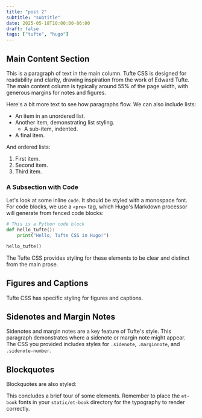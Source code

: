 ```yaml
---
title: "post 2"
subtitle: "subtitle"
date: 2025-05-18T10:00:00-06:00
draft: false
tags: ["tufte", "hugo"]
---
```



## Main Content Section

This is a paragraph of text in the main column. Tufte CSS is designed for readability and clarity, drawing inspiration from the work of Edward Tufte. The main content column is typically around 55% of the page width, with generous margins for notes and figures.

Here's a bit more text to see how paragraphs flow. We can also include lists:

* An item in an unordered list.
* Another item, demonstrating list styling.
    * A sub-item, indented.
* A final item.

And ordered lists:

1.  First item.
2.  Second item.
3.  Third item.

### A Subsection with Code

Let's look at some inline `code`. It should be styled with a monospace font. For code blocks, we use a `<pre>` tag, which Hugo's Markdown processor will generate from fenced code blocks:

```python
# This is a Python code block
def hello_tufte():
    print("Hello, Tufte CSS in Hugo!")

hello_tufte()
```

The Tufte CSS provides styling for these elements to be clear and distinct from the main prose.

## Figures and Captions

Tufte CSS has specific styling for figures and captions.
## Sidenotes and Margin Notes

Sidenotes and margin notes are a key feature of Tufte's style.
This paragraph demonstrates where a sidenote or margin note might appear. The CSS you provided includes styles for `.sidenote`, `.marginnote`, and `.sidenote-number`.

## Blockquotes

Blockquotes are also styled:


This concludes a brief tour of some elements. Remember to place the `et-book` fonts in your `static/et-book` directory for the typography to render correctly.
